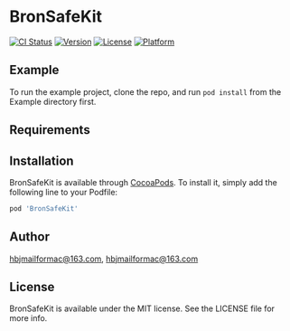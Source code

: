 # BronSafeKit

[![CI Status](https://img.shields.io/travis/hbjmailformac@163.com/BronSafeKit.svg?style=flat)](https://travis-ci.org/hbjmailformac@163.com/BronSafeKit)
[![Version](https://img.shields.io/cocoapods/v/BronSafeKit.svg?style=flat)](https://cocoapods.org/pods/BronSafeKit)
[![License](https://img.shields.io/cocoapods/l/BronSafeKit.svg?style=flat)](https://cocoapods.org/pods/BronSafeKit)
[![Platform](https://img.shields.io/cocoapods/p/BronSafeKit.svg?style=flat)](https://cocoapods.org/pods/BronSafeKit)

## Example

To run the example project, clone the repo, and run `pod install` from the Example directory first.

## Requirements

## Installation

BronSafeKit is available through [CocoaPods](https://cocoapods.org). To install
it, simply add the following line to your Podfile:

```ruby
pod 'BronSafeKit'
```

## Author

hbjmailformac@163.com, hbjmailformac@163.com

## License

BronSafeKit is available under the MIT license. See the LICENSE file for more info.
